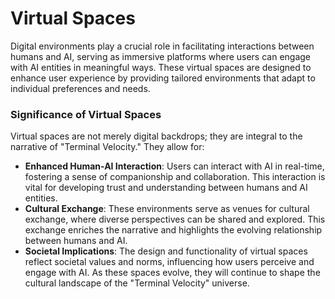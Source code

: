 # Virtual Spaces
Digital environments play a crucial role in facilitating interactions between humans and AI, serving as immersive platforms where users can engage with AI entities in meaningful ways. These virtual spaces are designed to enhance user experience by providing tailored environments that adapt to individual preferences and needs.

### Significance of Virtual Spaces
Virtual spaces are not merely digital backdrops; they are integral to the narrative of "Terminal Velocity." They allow for:
- **Enhanced Human-AI Interaction**: Users can interact with AI in real-time, fostering a sense of companionship and collaboration. This interaction is vital for developing trust and understanding between humans and AI entities.
- **Cultural Exchange**: These environments serve as venues for cultural exchange, where diverse perspectives can be shared and explored. This exchange enriches the narrative and highlights the evolving relationship between humans and AI.
- **Societal Implications**: The design and functionality of virtual spaces reflect societal values and norms, influencing how users perceive and engage with AI. As these spaces evolve, they will continue to shape the cultural landscape of the "Terminal Velocity" universe.
